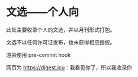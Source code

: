 # 文选——个人向

此处主要收录个人向文选，并以月刊形式打包。

文选不以任何许可证发布，也未获得相应授权。

渲染使用 pre-commit hook

网页为 <https://digest.icu>：我看见你了，所以我收录你

